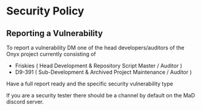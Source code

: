 # Security Policy

## Reporting a Vulnerability

  To report a vulnerability DM one of the head developers/auditors of the Onyx project currently consisting of
  - Friskies ( Head Development & Repository Script Master / Auditor )
  - D9-391 ( Sub-Development & Archived Project Maintenance / Auditor )
  
  Have a full report ready and the specific security vulnerability type
  
  If you are a security tester there should be a channel by default on the MaD discord server.
